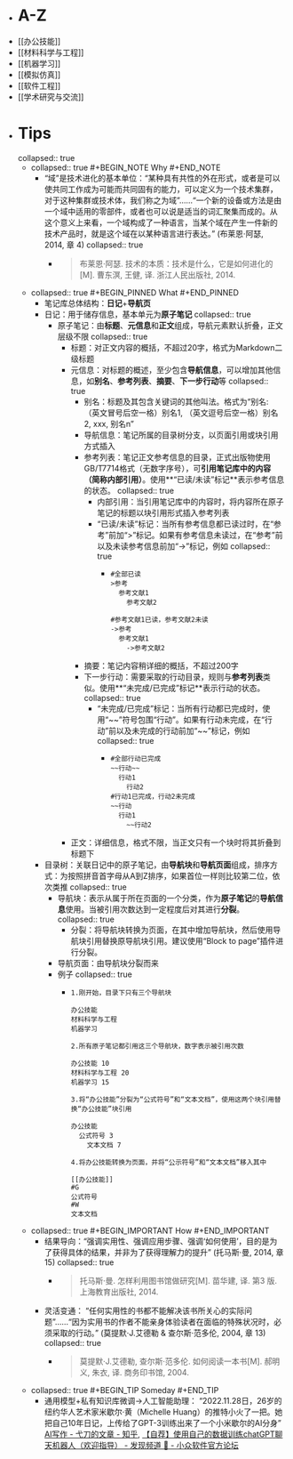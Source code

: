 - # A-Z
- [[办公技能]]
- [[材料科学与工程]]
- [[机器学习]]
- [[模拟仿真]]
- [[软件工程]]
- [[学术研究与交流]]
- # Tips
  collapsed:: true
	- collapsed:: true
	  #+BEGIN_NOTE
	  Why
	  #+END_NOTE
		- “域”是技术进化的基本单位：“某种具有共性的外在形式，或者是可以使共同工作成为可能而共同固有的能力，可以定义为一个技术集群，对于这种集群或技术体，我们称之为域”……“一个新的设备或方法是由一个域中适用的零部件，或者也可以说是适当的词汇聚集而成的。从这个意义上来看，一个域构成了一种语言，当某个域在产生一件新的技术产品时，就是这个域在以某种语言进行表达。” (布莱恩·阿瑟, 2014, 章 4)
		  collapsed:: true
			- > 布莱恩·阿瑟. 技术的本质：技术是什么，它是如何进化的[M]. 曹东溟, 王健, 译. 浙江人民出版社, 2014.
	- collapsed:: true
	  #+BEGIN_PINNED
	  What
	  #+END_PINNED
		- 笔记库总体结构：**日记**+**导航页**
		- 日记：用于储存信息，基本单元为**原子笔记**
		  collapsed:: true
			- 原子笔记：由**标题**、**元信息**和**正文**组成，导航元素默认折叠，正文层级不限
			  collapsed:: true
				- 标题：对正文内容的概括，不超过20字，格式为Markdown二级标题
				- 元信息：对标题的概述，至少包含**导航信息**，可以增加其他信息，如**别名**、**参考列表**、**摘要**、**下一步行动**等
				  collapsed:: true
					- 别名：标题及其包含关键词的其他叫法。格式为“别名: （英文冒号后空一格）别名1, （英文逗号后空一格）别名2, xxx, 别名n”
					- 导航信息：笔记所属的目录树分支，以页面引用或块引用方式插入
					- 参考列表：笔记正文参考信息的目录，正式出版物使用GB/T7714格式（无数字序号），可**引用笔记库中的内容（简称内部引用）**。使用**“已读/未读”标记**表示参考信息的状态。
					  collapsed:: true
						- 内部引用：当引用笔记库中的内容时，将内容所在原子笔记的标题以块引用形式插入参考列表
						- “已读/未读”标记：当所有参考信息都已读过时，在“参考”前加“>”标记。如果有参考信息未读过，在“参考”前以及未读参考信息前加“->”标记，例如
						  collapsed:: true
							- ``` 
							  #全部已读
							  >参考
							  	参考文献1
							      参考文献2
							  
							  #参考文献1已读，参考文献2未读    
							  ->参考
							  	参考文献1
							      ->参考文献2
							  ```
					- 摘要：笔记内容稍详细的概括，不超过200字
					- 下一步行动：需要采取的行动目录，规则与**参考列表**类似。使用**“未完成/已完成”标记**表示行动的状态。
					  collapsed:: true
						- “未完成/已完成”标记：当所有行动都已完成时，使用“~~”符号包围“行动”。如果有行动未完成，在“行动”前以及未完成的行动前加“\~\~”标记，例如
						  collapsed:: true
							- ``` 
							  #全部行动已完成
							  ~~行动~~
							  	行动1
							      行动2
							  #行动1已完成，行动2未完成
							  ~~行动
							  	行动1
							      ~~行动2
							  ```
				- 正文：详细信息，格式不限，当正文只有一个块时将其折叠到标题下
		- 目录树：关联日记中的原子笔记，由**导航块**和**导航页面**组成，排序方式：为按照拼音首字母从A到Z排序，如果首位一样则比较第二位，依次类推
		  collapsed:: true
			- 导航块：表示从属于所在页面的一个分类，作为**原子笔记**的**导航信息**使用。当被引用次数达到一定程度后对其进行**分裂**。
			  collapsed:: true
				- 分裂：将导航块转换为页面，在其中增加导航块，然后使用导航块引用替换原导航块引用。建议使用“Block to page”插件进行分裂。
			- 导航页面：由导航块分裂而来
			- 例子
			  collapsed:: true
				- ``` 
				  1.刚开始，目录下只有三个导航块
				  
				  办公技能
				  材料科学与工程
				  机器学习
				  
				  2.所有原子笔记都引用这三个导航块，数字表示被引用次数
				  
				  办公技能 10
				  材料科学与工程 20
				  机器学习 15
				  
				  3.将“办公技能”分裂为“公式符号”和“文本文档”，使用这两个块引用替换“办公技能”块引用
				  
				  办公技能
				  	公式符号 3
				      文本文档 7
				  
				  4.将办公技能转换为页面，并将“公示符号”和“文本文档”移入其中
				  
				  [[办公技能]]
				  #G
				  公式符号
				  #W
				  文本文档
				  ```
	- collapsed:: true
	  #+BEGIN_IMPORTANT
	  How
	  #+END_IMPORTANT
		- 结果导向：“强调实用性、强调应用步骤、强调‘如何使用’，目的是为了获得具体的结果，并非为了获得理解力的提升” (托马斯·曼, 2014, 章 15)
		  collapsed:: true
			- >托马斯·曼. 怎样利用图书馆做研究[M]. 苗华建, 译. 第3 版. 上海教育出版社, 2014.
		- 灵活变通： “任何实用性的书都不能解决该书所关心的实际问题”……“因为实用书的作者不能亲身体验读者在面临的特殊状况时，必须采取的行动。” (莫提默·J.艾德勒 & 查尔斯·范多伦, 2004, 章 13)
		  collapsed:: true
			- >莫提默·J.艾德勒, 查尔斯·范多伦. 如何阅读一本书[M]. 郝明义, 朱衣, 译. 商务印书馆, 2004.
	- collapsed:: true
	  #+BEGIN_TIP
	  Someday
	  #+END_TIP
		- 通用模型+私有知识库微调->人工智能助理： “2022.11.28日，26岁的纽约华人艺术家米歇尔·黄（Michelle Huang）的推特小火了一把。她把自己10年日记，上传给了GPT-3训练出来了一个小米歇尔的AI分身” [AI写作 - 弋刀的文章 - 知乎](https://zhuanlan.zhihu.com/p/589633422), [【自荐】使用自己的数据训练chatGPT聊天机器人（欢迎指导） - 发现频道 🔎 - 小众软件官方论坛](https://meta.appinn.net/t/topic/42209)